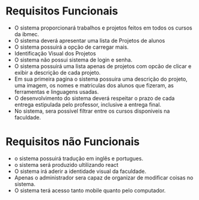 # Requisitos Funcionais

- O sistema proporcionará trabalhos e projetos feitos em todos os cursos da ibmec. 
- O sistema deverá apresentar uma lista de Projetos de alunos 
- O sistema possuirá a opção de carregar mais. 
- Identificação Visual dos Projetos
- O sistema não possui sistema de login e senha. 
- O sistema possuirá uma lista apenas de projetos com opcão de clicar e exibir a descrição de cada projeto.
- Em sua primeira pagina o sistema possuira uma descrição do projeto, uma imagem, os nomes e matriculas dos alunos que fizeram, as ferramentas e linguagens usadas.
- O desenvolvimento do sistema deverá respeitar o prazo de cada entrega estipulada pelo professor, inclusive a entrega final.
- No sistema, sera possivel filtrar entre os cursos disponiveis na faculdade.

#  Requisitos não Funcionais

- o sistema possuirá tradução em inglês e portugues.
- o sistema será produzido ultilizando react
- O sistema irá aderir a identidade visual da faculdade.
- Apenas o administrador sera capaz de organizar de modificar coisas no sistema. 
- O sistema terá acesso tanto mobile quanto pelo computador.  

